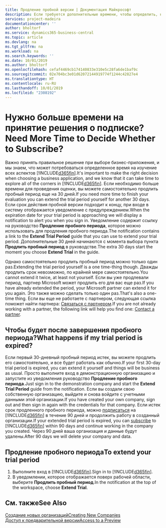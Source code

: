 ```yaml
---
title: Продление пробной версии | Документация Майкрософт
description: Если требуется дополнительные времени, чтобы определить, нужно ли подписаться, имеется возможность продлить пробную версию.
services: project-madeira
documentationcenter: ''
author: bholtorf
ms.service: dynamics365-business-central
ms.topic: article
ms.devlang: na
ms.tgt_pltfrm: na
ms.workload: na
ms.search.keywords: ''
ms.date: 10/01/2019
ms.author: bholtorf
ms.openlocfilehash: cefaf4469cb174140833e310e5c28fa6de1baf9c
ms.sourcegitcommit: 02e704bc3e01d62072144919774f1244c42827e4
ms.translationtype: HT
ms.contentlocale: ru-RU
ms.lasthandoff: 10/01/2019
ms.locfileid: "2308192"
---
```

# <a name="need-more-time-to-decide-whether-to-subscribe"></a><span data-ttu-id="37691-103">Нужно больше времени на принятие решения о подписке?</span><span class="sxs-lookup"><span data-stu-id="37691-103">Need More Time to Decide Whether to Subscribe?</span></span>
<span data-ttu-id="37691-104">Важно принять правильное решение при выборе бизнес-приложения, и мы знаем, что может потребоваться определенное время на изучение всех аспектов [!INCLUDE[d365fin](includes/d365fin_md.md)].</span><span class="sxs-lookup"><span data-stu-id="37691-104">It's important to make the right decision when choosing a business application, and we know that it can take time to explore all of the corners in [!INCLUDE[d365fin](includes/d365fin_md.md)].</span></span> <span data-ttu-id="37691-105">Если необходимо больше времени для проведения оценки, вы можете самостоятельно продлить пробный период еще на 30 дней.</span><span class="sxs-lookup"><span data-stu-id="37691-105">If you need more time to finish your evaluation you can extend the trial period yourself for another 30 days.</span></span> <span data-ttu-id="37691-106">Если срок действия пробной версии подходит к концу, при входе в систему отображается уведомление с предупреждением.</span><span class="sxs-lookup"><span data-stu-id="37691-106">When the expiration date for your trial period is approaching we will display a notification to alert you when you sign in.</span></span> <span data-ttu-id="37691-107">Уведомление содержит ссылку на руководство **Продление пробного периода**, которое можно использовать для продления пробного периода.</span><span class="sxs-lookup"><span data-stu-id="37691-107">The notification contains a link to the **Extend Trial Period** guide that you can use to extend your trial period.</span></span> <span data-ttu-id="37691-108">Дополнительные 30 дней начинаются с момента выбора пункта **Продлить пробный период** в руководстве.</span><span class="sxs-lookup"><span data-stu-id="37691-108">The extra 30 days start the moment you choose **Extend Trial** in the guide.</span></span>

<span data-ttu-id="37691-109">Однако самостоятельно продлить пробный период можно только один раз.</span><span class="sxs-lookup"><span data-stu-id="37691-109">Extending the trial period yourself is a one time-thing though.</span></span> <span data-ttu-id="37691-110">Дважды продлить срок невозможно, по крайней мере самостоятельно.</span><span class="sxs-lookup"><span data-stu-id="37691-110">You cannot extend it twice, at least not yourself.</span></span> <span data-ttu-id="37691-111">Если вы уже продлевали период, партнер Microsoft может продлить его для вас еще раз.</span><span class="sxs-lookup"><span data-stu-id="37691-111">If you have already extended the period, your Microsoft partner can extend it for you again.</span></span> <span data-ttu-id="37691-112">Это также можно сделать только один раз.</span><span class="sxs-lookup"><span data-stu-id="37691-112">That's also a one-time thing.</span></span> <span data-ttu-id="37691-113">Если вы еще не работаете с партнером, следующая ссылка поможет найти партнера: [Связаться с партнером](https://go.microsoft.com/fwlink/?linkid=2038439).</span><span class="sxs-lookup"><span data-stu-id="37691-113">If you are not already working with a partner, the following link will help you find one: [Contact a partner](https://go.microsoft.com/fwlink/?linkid=2038439).</span></span>

## <a name="what-happens-if-my-trial-period-is-expired"></a><span data-ttu-id="37691-114">Чтобы будет после завершения пробного периода?</span><span class="sxs-lookup"><span data-stu-id="37691-114">What happens if my trial period is expired?</span></span>
<span data-ttu-id="37691-115">Если первый 30-дневный пробный период истек, вы можете продлить его самостоятельно, и все будет работать как обычно.</span><span class="sxs-lookup"><span data-stu-id="37691-115">If your first 30-day trial period is expired, you can extend it yourself and things will be business as usual.</span></span> <span data-ttu-id="37691-116">Просто выполните вход в демонстрационную организацию и запустите из уведомления руководство **Продление пробного периода**.</span><span class="sxs-lookup"><span data-stu-id="37691-116">Just sign in to the demonstration company and start the **Extend Trial Period** guide from the notification.</span></span> <span data-ttu-id="37691-117">Если вы создали свою собственную организацию, выйдите и снова войдите с учетными данными этой организации.</span><span class="sxs-lookup"><span data-stu-id="37691-117">If you have created your own company, sign out and then sign in again with the credentials for that company.</span></span> <span data-ttu-id="37691-118">Если истек срок продленного пробного периода, можно [подписаться](https://go.microsoft.com/fwlink/?linkid=828659) на [!INCLUDE[d365fin](includes/d365fin_md.md)] в течение 90 дней и продолжить работу в созданный организации.</span><span class="sxs-lookup"><span data-stu-id="37691-118">If your extended trial period is expired, you can [subscribe](https://go.microsoft.com/fwlink/?linkid=828659) to [!INCLUDE[d365fin](includes/d365fin_md.md)] within 90 days and continue working in the company you created.</span></span> <span data-ttu-id="37691-119">Через 90 дней ваша организация и данные будут удалены.</span><span class="sxs-lookup"><span data-stu-id="37691-119">After 90 days we will delete your company and data.</span></span> 

## <a name="to-extend-your-trial-period"></a><span data-ttu-id="37691-120">Продление пробного периода</span><span class="sxs-lookup"><span data-stu-id="37691-120">To extend your trial period</span></span>
1. <span data-ttu-id="37691-121">Выполните вход в [!INCLUDE[d365fin](includes/d365fin_md.md)].</span><span class="sxs-lookup"><span data-stu-id="37691-121">Sign in to [!INCLUDE[d365fin](includes/d365fin_md.md)].</span></span>
2. <span data-ttu-id="37691-122">В уведомлении, которое отображается поверх рабочей области, выберите **Продлить пробный период**.</span><span class="sxs-lookup"><span data-stu-id="37691-122">In the notification at the top of the workspace, choose **Extend Trial**.</span></span>

## <a name="see-also"></a><span data-ttu-id="37691-123">См. также</span><span class="sxs-lookup"><span data-stu-id="37691-123">See Also</span></span>
[<span data-ttu-id="37691-124">Создание новых организаций</span><span class="sxs-lookup"><span data-stu-id="37691-124">Creating New Companies</span></span>](about-new-company.md)  
[<span data-ttu-id="37691-125">Доступ к предварительной версии</span><span class="sxs-lookup"><span data-stu-id="37691-125">Access to a Preview</span></span>](across-preview.md)  